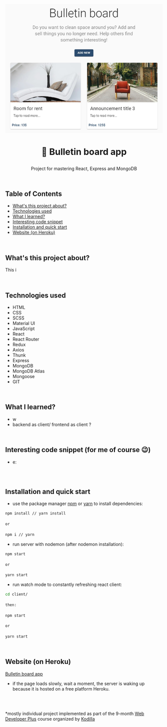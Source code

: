 <p align="center">
<a href="https://bulletin-board-web.herokuapp.com/"><img src="public/logo.jpg" title="Bulletin board" alt="snippet of Bulletin board app"></a>
</p>



# <p align="center">📝 Bulletin board app</p>
<p align="center">Project for mastering React, Express and MongoDB</p>

</br>

## Table of Contents

- [What's this project about?](#ab)
- [Technologies used](#tech)
- [What I learned?](#wha)
- [Interesting code snippet](#inte)
- [Installation and quick start](#install)
- [Website (on Heroku)](#si)

</br>

## <a name="ab"></a>What's this project about?

This i

</br>

## <a name="tech"></a>Technologies used
- HTML
- CSS
- SCSS
- Material UI
- JavaScript
- React
- React Router
- Redux
- Axios
- Thunk
- Express
- MongoDB
- MongoDB Atlas
- Mongoose
- GIT

</br>

## <a name="what"></a>What I learned?

- w
- backend as client/ frontend as client ?




</br>

## <a name="inter"></a>Interesting code snippet (for me of course 😉)
- e:

```js

```

</br>

## <a name="install"></a>Installation and quick start

- use the package manager [npm](https://www.npmjs.com/get-npm) or [yarn](https://classic.yarnpkg.com/en/) to install dependencies:

```bash
npm install // yarn install

or

npm i // yarn
```
- run server with nodemon (after nodemon installation):

```bash
npm start

or

yarn start
```
- run watch mode to constantly refreshing react client:

```bash
cd client/

then:

npm start

or

yarn start
```

<br/>


## <a name="si"></a>Website (on Heroku)
[Bulletin board app](https://bulletin-board-web.herokuapp.com/)
- if the page loads slowly, wait a moment, the server is waking up because it is hosted on a free platform Heroku.

</br>
</br>

  *mostly individual project implemented as part of the 9-month [Web Developer Plus](https://kodilla.com/pl/bootcamp/webdeveloper/?type=wdp&editionId=309) course organized by [Kodilla](https://drive.google.com/file/d/1AZGDMtjhsHbrtXhRSIlRKKc3RCxQk6YY/view?usp=sharing)


